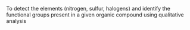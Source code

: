 To detect the elements (nitrogen, sulfur, halogens) and identify the functional groups present in a given organic compound using qualitative analysis
